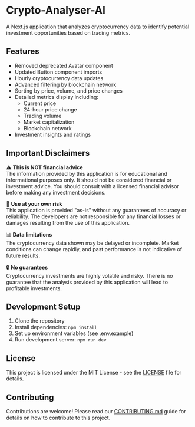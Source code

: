 # Crypto-Analyser-AI

A Next.js application that analyzes cryptocurrency data to identify potential investment opportunities based on trading metrics.

## Features

- Removed deprecated Avatar component
- Updated Button component imports
- Hourly cryptocurrency data updates
- Advanced filtering by blockchain network
- Sorting by price, volume, and price changes
- Detailed metrics display including:
  - Current price
  - 24-hour price change
  - Trading volume
  - Market capitalization
  - Blockchain network
- Investment insights and ratings

## Important Disclaimers

⚠️ **This is NOT financial advice**  
The information provided by this application is for educational and informational purposes only. It should not be considered financial or investment advice. You should consult with a licensed financial advisor before making any investment decisions.

💸 **Use at your own risk**  
This application is provided "as-is" without any guarantees of accuracy or reliability. The developers are not responsible for any financial losses or damages resulting from the use of this application.

📊 **Data limitations**  
The cryptocurrency data shown may be delayed or incomplete. Market conditions can change rapidly, and past performance is not indicative of future results.

🔒 **No guarantees**  
Cryptocurrency investments are highly volatile and risky. There is no guarantee that the analysis provided by this application will lead to profitable investments.

## Development Setup

1. Clone the repository
2. Install dependencies: `npm install`
3. Set up environment variables (see .env.example)
4. Run development server: `npm run dev`

## License

This project is licensed under the MIT License - see the [LICENSE](LICENSE) file for details.

## Contributing

Contributions are welcome! Please read our [CONTRIBUTING.md](CONTRIBUTING.md) guide for details on how to contribute to this project.
